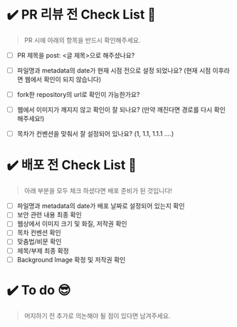 # ✔️ PR 리뷰 전 Check List 🧾

>PR 시에 아래의 항목을 반드시 확인해주세요.

- [ ] PR 제목을 post: <글 제목>으로 해주셨나요?
- [ ] 파일명과 metadata의 date가 현재 시점 전으로 설정 되었나요? (현재 시점 이후라면 웹에서 확인이 되지 않습니다)
- [ ] fork한 repository의 url로 확인이 가능한가요?
- [ ] 웹에서 이미지가 깨지지 않고 확인이 잘 되나요? (만약 깨진다면 경로를 다시 확인해주세요!)
- [ ] 목차가 컨벤션을 맞춰서 잘 설정되어 있나요? (1, 1.1, 1.1.1 ....)


# ✔️ 배포 전 Check List 🧾

>아래 부분을 모두 체크 하셨다면 배포 준비가 된 것입니다!

- [ ] 파일명과 metadata의 date가 배포 날짜로 설정되어 있는지 확인
- [ ] 보안 관련 내용 최종 확인
- [ ] 웹상에서 이미지 크기 및 화질, 저작권 확인
- [ ] 목차 컨벤션 확인
- [ ] 맞춤법/비문 확인
- [ ] 제목/부제 최종 확정
- [ ] Background Image 확정 및 저작권 확인

# ✔️ To do 😎

> 머지하기 전 추가로 의논해야 될 점이 있다면 남겨주세요.
